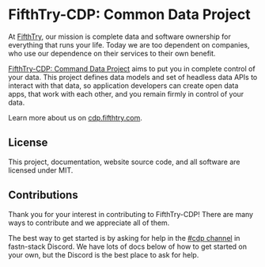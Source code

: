 # FifthTry-CDP: Common Data Project

At [FifthTry](https://www.fifthtry.com), our mission is complete data and 
software ownership for everything that runs your life. Today we are too 
dependent on companies, who use our dependence on their services to their own 
benefit.

[FifthTry-CDP: Command Data Project](https://cdp.fifthtry.com) aims to put you 
in complete control of your data. This project defines data models and set of 
headless data APIs to interact with that data, so application developers can 
create open data apps, that work with each other, and you remain firmly in 
control of your data.

Learn more about us on [cdp.fifthtry.com](https://cdp.fifthtry.com).

## License

This project, documentation, website source code, and all software are licensed
under MIT.

## Contributions

Thank you for your interest in contributing to FifthTry-CDP! There are many ways 
to contribute and we appreciate all of them.

The best way to get started is by asking for help in the 
[#cdp channel](https://discord.gg/2jzGWqUF4E) in fastn-stack Discord. We have 
lots of docs below of how to get started on your own, but the Discord is the 
best place to ask for help.
